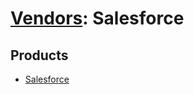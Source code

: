 # [Vendors](README.md): Salesforce

## Products

- [Salesforce](../products/1b7798df-963b-4582-a82b-b8176c3a6a22.md)
